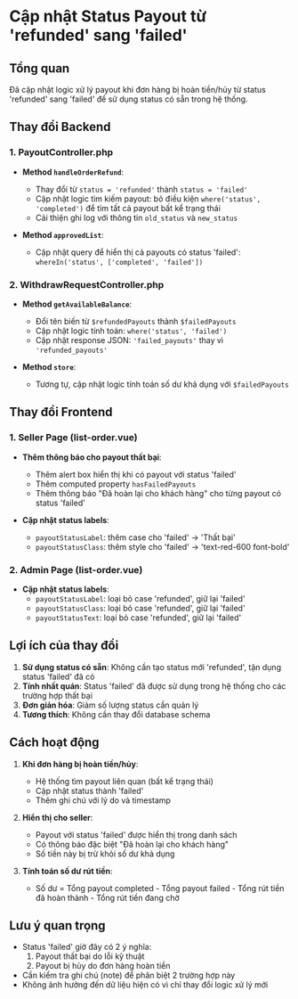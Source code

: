 # Cập nhật Status Payout từ 'refunded' sang 'failed'

## Tổng quan
Đã cập nhật logic xử lý payout khi đơn hàng bị hoàn tiền/hủy từ status 'refunded' sang 'failed' để sử dụng status có sẵn trong hệ thống.

## Thay đổi Backend

### 1. PayoutController.php
- **Method `handleOrderRefund`**: 
  - Thay đổi từ `status = 'refunded'` thành `status = 'failed'`
  - Cập nhật logic tìm kiếm payout: bỏ điều kiện `where('status', 'completed')` để tìm tất cả payout bất kể trạng thái
  - Cải thiện ghi log với thông tin `old_status` và `new_status`

- **Method `approvedList`**:
  - Cập nhật query để hiển thị cả payouts có status 'failed': `whereIn('status', ['completed', 'failed'])`

### 2. WithdrawRequestController.php
- **Method `getAvailableBalance`**:
  - Đổi tên biến từ `$refundedPayouts` thành `$failedPayouts`
  - Cập nhật logic tính toán: `where('status', 'failed')`
  - Cập nhật response JSON: `'failed_payouts'` thay vì `'refunded_payouts'`

- **Method `store`**:
  - Tương tự, cập nhật logic tính toán số dư khả dụng với `$failedPayouts`

## Thay đổi Frontend

### 1. Seller Page (list-order.vue)
- **Thêm thông báo cho payout thất bại**:
  - Thêm alert box hiển thị khi có payout với status 'failed'
  - Thêm computed property `hasFailedPayouts`
  - Thêm thông báo "Đã hoàn lại cho khách hàng" cho từng payout có status 'failed'

- **Cập nhật status labels**:
  - `payoutStatusLabel`: thêm case cho 'failed' → 'Thất bại'
  - `payoutStatusClass`: thêm style cho 'failed' → 'text-red-600 font-bold'

### 2. Admin Page (list-order.vue)
- **Cập nhật status labels**:
  - `payoutStatusLabel`: loại bỏ case 'refunded', giữ lại 'failed'
  - `payoutStatusClass`: loại bỏ case 'refunded', giữ lại 'failed'
  - `payoutStatusText`: loại bỏ case 'refunded', giữ lại 'failed'

## Lợi ích của thay đổi

1. **Sử dụng status có sẵn**: Không cần tạo status mới 'refunded', tận dụng status 'failed' đã có
2. **Tính nhất quán**: Status 'failed' đã được sử dụng trong hệ thống cho các trường hợp thất bại
3. **Đơn giản hóa**: Giảm số lượng status cần quản lý
4. **Tương thích**: Không cần thay đổi database schema

## Cách hoạt động

1. **Khi đơn hàng bị hoàn tiền/hủy**:
   - Hệ thống tìm payout liên quan (bất kể trạng thái)
   - Cập nhật status thành 'failed'
   - Thêm ghi chú với lý do và timestamp

2. **Hiển thị cho seller**:
   - Payout với status 'failed' được hiển thị trong danh sách
   - Có thông báo đặc biệt "Đã hoàn lại cho khách hàng"
   - Số tiền này bị trừ khỏi số dư khả dụng

3. **Tính toán số dư rút tiền**:
   - Số dư = Tổng payout completed - Tổng payout failed - Tổng rút tiền đã hoàn thành - Tổng rút tiền đang chờ

## Lưu ý quan trọng

- Status 'failed' giờ đây có 2 ý nghĩa:
  1. Payout thất bại do lỗi kỹ thuật
  2. Payout bị hủy do đơn hàng hoàn tiền
- Cần kiểm tra ghi chú (note) để phân biệt 2 trường hợp này
- Không ảnh hưởng đến dữ liệu hiện có vì chỉ thay đổi logic xử lý mới
